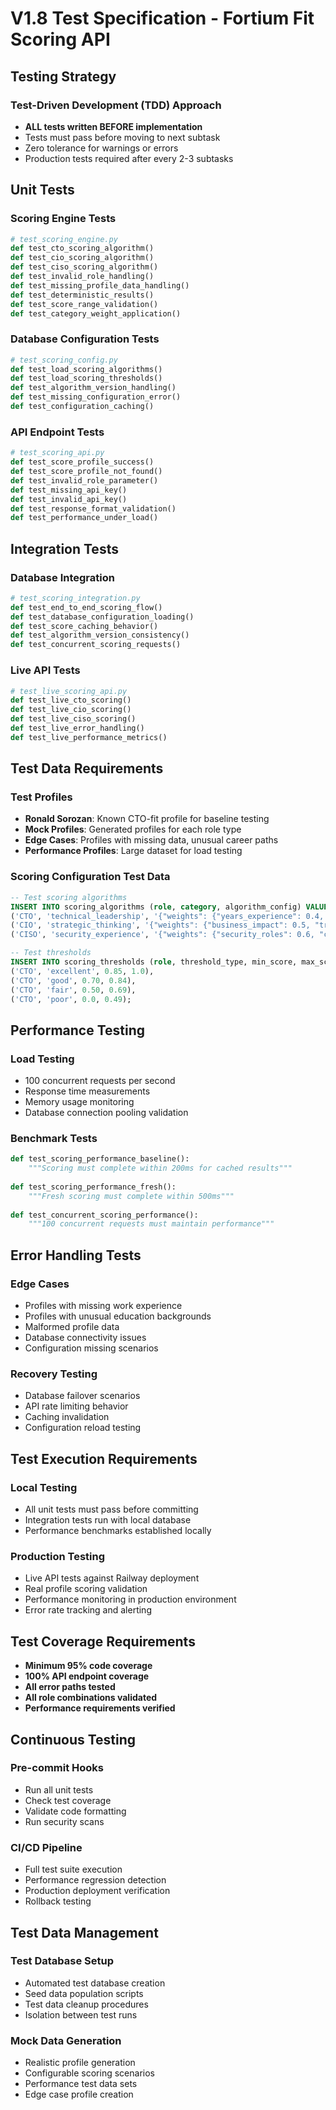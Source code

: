 # V1.8 Test Specification - Fortium Fit Scoring API

## Testing Strategy

### Test-Driven Development (TDD) Approach
- **ALL tests written BEFORE implementation**
- Tests must pass before moving to next subtask
- Zero tolerance for warnings or errors
- Production tests required after every 2-3 subtasks

## Unit Tests

### Scoring Engine Tests
```python
# test_scoring_engine.py
def test_cto_scoring_algorithm()
def test_cio_scoring_algorithm()  
def test_ciso_scoring_algorithm()
def test_invalid_role_handling()
def test_missing_profile_data_handling()
def test_deterministic_results()
def test_score_range_validation()
def test_category_weight_application()
```

### Database Configuration Tests
```python
# test_scoring_config.py
def test_load_scoring_algorithms()
def test_load_scoring_thresholds()
def test_algorithm_version_handling()
def test_missing_configuration_error()
def test_configuration_caching()
```

### API Endpoint Tests
```python
# test_scoring_api.py
def test_score_profile_success()
def test_score_profile_not_found()
def test_invalid_role_parameter()
def test_missing_api_key()
def test_invalid_api_key()
def test_response_format_validation()
def test_performance_under_load()
```

## Integration Tests

### Database Integration
```python
# test_scoring_integration.py
def test_end_to_end_scoring_flow()
def test_database_configuration_loading()
def test_score_caching_behavior()
def test_algorithm_version_consistency()
def test_concurrent_scoring_requests()
```

### Live API Tests
```python
# test_live_scoring_api.py
def test_live_cto_scoring()
def test_live_cio_scoring()
def test_live_ciso_scoring()
def test_live_error_handling()
def test_live_performance_metrics()
```

## Test Data Requirements

### Test Profiles
- **Ronald Sorozan**: Known CTO-fit profile for baseline testing
- **Mock Profiles**: Generated profiles for each role type
- **Edge Cases**: Profiles with missing data, unusual career paths
- **Performance Profiles**: Large dataset for load testing

### Scoring Configuration Test Data
```sql
-- Test scoring algorithms
INSERT INTO scoring_algorithms (role, category, algorithm_config) VALUES
('CTO', 'technical_leadership', '{"weights": {"years_experience": 0.4, "team_size": 0.3, "technical_depth": 0.3}}'),
('CIO', 'strategic_thinking', '{"weights": {"business_impact": 0.5, "transformation": 0.3, "vision": 0.2}}'),
('CISO', 'security_experience', '{"weights": {"security_roles": 0.6, "certifications": 0.2, "incident_response": 0.2}}');

-- Test thresholds
INSERT INTO scoring_thresholds (role, threshold_type, min_score, max_score) VALUES
('CTO', 'excellent', 0.85, 1.0),
('CTO', 'good', 0.70, 0.84),
('CTO', 'fair', 0.50, 0.69),
('CTO', 'poor', 0.0, 0.49);
```

## Performance Testing

### Load Testing
- 100 concurrent requests per second
- Response time measurements
- Memory usage monitoring
- Database connection pooling validation

### Benchmark Tests
```python
def test_scoring_performance_baseline():
    """Scoring must complete within 200ms for cached results"""
    
def test_scoring_performance_fresh():  
    """Fresh scoring must complete within 500ms"""
    
def test_concurrent_scoring_performance():
    """100 concurrent requests must maintain performance"""
```

## Error Handling Tests

### Edge Cases
- Profiles with missing work experience
- Profiles with unusual education backgrounds
- Malformed profile data
- Database connectivity issues
- Configuration missing scenarios

### Recovery Testing
- Database failover scenarios
- API rate limiting behavior
- Caching invalidation
- Configuration reload testing

## Test Execution Requirements

### Local Testing
- All unit tests must pass before committing
- Integration tests run with local database
- Performance benchmarks established locally

### Production Testing
- Live API tests against Railway deployment
- Real profile scoring validation
- Performance monitoring in production environment
- Error rate tracking and alerting

## Test Coverage Requirements

- **Minimum 95% code coverage**
- **100% API endpoint coverage**
- **All error paths tested**
- **All role combinations validated**
- **Performance requirements verified**

## Continuous Testing

### Pre-commit Hooks
- Run all unit tests
- Check test coverage
- Validate code formatting
- Run security scans

### CI/CD Pipeline
- Full test suite execution
- Performance regression detection
- Production deployment verification
- Rollback testing

## Test Data Management

### Test Database Setup
- Automated test database creation
- Seed data population scripts
- Test data cleanup procedures
- Isolation between test runs

### Mock Data Generation
- Realistic profile generation
- Configurable scoring scenarios
- Performance test data sets
- Edge case profile creation
